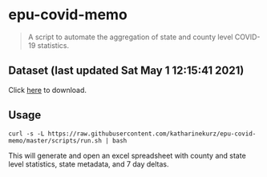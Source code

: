 # epu-covid-memo

> A script to automate the aggregation of state and county level COVID-19 statistics.

<!-- tmpl start -->

## Dataset (last updated Sat May  1 12:15:41 2021)

Click [here](https://covid-artifacts.s3.amazonaws.com/records/2021-5-1-121540-covid_artifact.xls) to download.

<!-- tmpl end -->

## Usage

```
curl -s -L https://raw.githubusercontent.com/katharinekurz/epu-covid-memo/master/scripts/run.sh | bash
```

This will generate and open an excel spreadsheet with county and state level statistics, state metadata, and 7 day deltas.